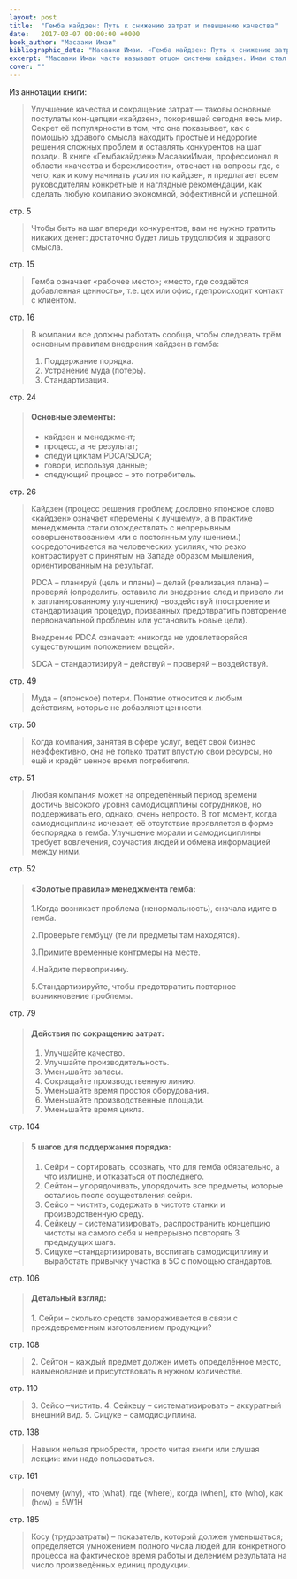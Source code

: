 ```yaml
---
layout: post
title:  "Гемба кайдзен: Путь к снижению затрат и повышению качества"
date:   2017-03-07 00:00:00 +0000
book_author: "Масааки Имаи"
bibliographic_data: "Масааки Имаи. «Гемба кайдзен: Путь к снижению затрат и повышению качества» / Масааки Имаи; Перевод с англ. Д. Савченко. – М.: ЗАО «Бизнеском», 2010 г. – 360 с. (Библиотечка Генеральног Директора. Школа современного бизнеса; Т10)"
excerpt: "Масааки Имаи часто называют отцом системы кайдзен. Имаи стал первым и главным распространителем философии этой системы во всём мире. Концепция «бережливости и качества» буквально покорила мир, а слово даже вошло в авторитетный Оксфордский словарь английского языка."
cover: ""
---
```


Из аннотации книги:

> Улучшение качества и сокращение затрат — таковы основные постулаты кон-цепции «кайдзен», покорившей сегодня весь мир. Секрет её популярности в том, что она показывает, как с помощью здравого смысла находить простые и недорогие решения сложных проблем и оставлять конкурентов на шаг позади. В книге «Гембакайдзен» МасаакиИмаи, профессионал в области «качества и бережливости», отвечает на вопросы где, с чего, как и кому начинать усилия по кайдзен, и предлагает всем руководителям конкретные и наглядные рекомендации, как сделать любую компанию экономной, эффективной и успешной.

стр. 5

> Чтобы быть на шаг впереди конкурентов, вам не нужно тратить никаких денег: достаточно будет лишь трудолюбия и здравого смысла.

стр. 15

> Гемба означает «рабочее место»; «место, где создаётся добавленная ценность», т.е. цех или офис, гдепроисходит контакт с клиентом.

стр. 16

> В компании все должны работать сообща, чтобы следовать трём основным правилам внедрения кайдзен в гемба:
>
> 1. Поддержание порядка.
> 2. Устранение муда (потерь).
> 3. Стандартизация.

стр. 24

> #### Основные элементы:
>
> - кайдзен и менеджмент;
> - процесс, а не результат;
> - следуй циклам PDCA/SDCA;
> - говори, используя данные;
> - следующий процесс – это потребитель.

стр. 26

> Кайдзен (процесс решения проблем; дословно японское слово «кайдзен» означает «перемены к лучшему», а в практике менеджмента стали отождествлять с непрерывным совершенствованием или с постоянным улучшением.) сосредоточивается на человеческих усилиях, что резко контрастирует с принятым на Западе образом мышления, ориентированным на результат.
>
> PDCA – планируй (цель и планы) – делай (реализация плана) – проверяй (определить, оставило ли внедрение след и привело ли к запланированному улучшению) –воздействуй (построение и стандартизация процедур, призванных предотвратить повторение первоначальной проблемы или установить новые цели).
>
> Внедрение PDCA означает: «никогда не удовлетворяйся существующим положением вещей».
>
> SDCA – стандартизируй – действуй – проверяй – воздействуй.

стр. 49

> Муда – (японское) потери. Понятие относится к любым действиям, которые не добавляют ценности.

стр. 50

> Когда компания, занятая в сфере услуг, ведёт свой бизнес неэффективно, она не только тратит впустую свои ресурсы, но ещё и крадёт ценное время потребителя.

стр. 51

> Любая компания может на определённый период времени достичь высокого уровня самодисциплины сотрудников, но поддерживать его, однако, очень непросто. В тот момент, когда самодисциплина исчезает, её отсутствие проявляется в форме беспорядка в гемба. Улучшение морали и самодисциплины требует вовлечения, соучастия людей и обмена информацией между ними.

стр. 52

> #### «Золотые правила» менеджмента гемба:
>
> 1.Когда возникает проблема (ненормальность), сначала идите в гемба.
>
> 2.Проверьте гембуцу (те ли предметы там находятся).
>
> 3.Примите временные контрмеры на месте.
>
> 4.Найдите первопричину.
>
> 5.Стандартизируйте, чтобы предотвратить повторное возникновение проблемы.

стр. 79

> #### Действия по сокращению затрат:
>
> 1. Улучшайте качество.
> 2. Улучшайте производительность.
> 3. Уменьшайте запасы.
> 4. Сокращайте производственную линию.
> 5. Уменьшайте время простоя оборудования.
> 6. Уменьшайте производственные площади.
> 7. Уменьшайте время цикла.

стр. 104

> #### 5 шагов для поддержания порядка:
>
> 1. Сейри – сортировать, осознать, что для гемба обязательно, а что излишне, и отказаться от последнего.
> 2. Сейтон – упорядочивать, упорядочить все предметы, которые остались после осуществления сейри.
> 3. Сейсо – чистить, содержать в чистоте станки и производственную среду.
> 4. Сейкецу – систематизировать, распространить концепцию чистоты на самого себя и непрерывно повторять 3 предыдущих шага.
> 5. Сицуке –стандартизировать,  воспитать самодисциплину и выработать привычку участка в 5С с помощью стандартов.

стр. 106

> #### Детальный взгляд:
>
> 1\. Сейри – сколько средств замораживается в связи с преждевременным изготовлением продукции?

стр. 108

> 2\. Сейтон – каждый предмет должен иметь определённое место, наименование и присутствовать в нужном количестве.

стр. 110

> 3\. Сейсо –чистить.
> 4\. Сейкецу – систематизировать – аккуратный внешний вид.
> 5\. Сицуке – самодисциплина.

стр. 138

> Навыки нельзя приобрести, просто читая книги или слушая лекции: ими надо пользоваться.

стр. 161

> почему (why), что (what), где (where), когда (when), кто (who), как (how) = 5W1H

стр. 185

> Косу (трудозатраты) – показатель, который должен уменьшаться; определяется умножением полного числа людей для конкретного процесса на фактическое время работы и делением результата на число произведённых единиц продукции.
